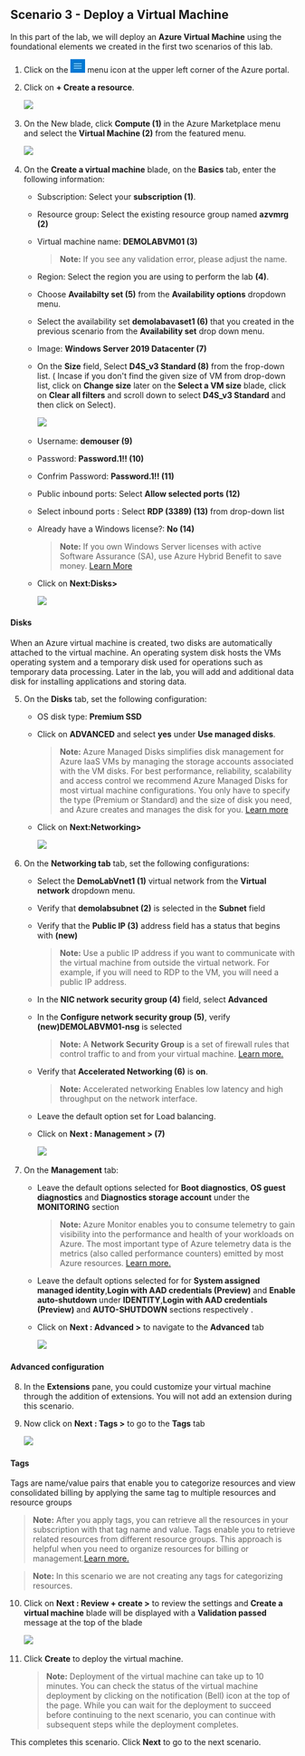 ﻿## **Scenario 3 - Deploy a Virtual Machine**
In this part of the lab, we will deploy an **Azure Virtual Machine** using the foundational elements we created in the first two scenarios of this lab.

 1. Click on the ![Azure Menu](images/Hamburger.jpg)  menu icon at the upper left corner of the Azure portal.


 2. Click on **+ Create a resource**.

     ![](https://github.com/SpektraSystems/CloudLabs-Azure/blob/master/azure-virtual-machine-and-compute/instructions/images/createaresource1.png?raw=true)
     
 3. On the New blade, click **Compute (1)** in the Azure Marketplace menu and select the **Virtual Machine (2)** from the featured menu.

     ![](https://github.com/SpektraSystems/CloudLabs-Azure/blob/master/azure-virtual-machine-and-compute/instructions/images/compute.png?raw=true)
     
 4. On the **Create a virtual machine** blade, on the **Basics** tab, enter the following information:
  
     - Subscription: Select your **subscription (1)**.
 
     - Resource group: Select the existing resource group named **azvmrg (2)**
    
     - Virtual machine name: **DEMOLABVM01 (3)**
         > **Note:** If you see any validation error, please adjust the name.
     
     - Region:  Select the region you are using to perform the lab **(4)**.
 
     - Choose **Availabilty set (5)** from the **Availability options** dropdown menu.

     - Select the availability set **demolabavaset1 (6)** that you created in the previous scenario from the **Availability set** drop down menu.

     - Image: **Windows Server 2019 Datacenter (7)**

     - On the **Size** field, Select **D4S_v3 Standard (8)** from the frop-down list. ( Incase if you don't find the given size of VM from drop-down list, click on **Change size** later on the **Select a VM size** blade, click on **Clear all filters** and scroll down to select **D4S_v3 Standard** and then click on  Select).

         ![](https://github.com/SpektraSystems/CloudLabs-Azure/blob/master/azure-virtual-machine-and-compute/instructions/images/vmm.png?raw=true)

     - Username: **demouser (9)**

     - Password: **Password.1!! (10)**

     - Confrim Password: **Password.1!! (11)**

     - Public inbound ports: Select **Allow selected ports (12)**

     - Select inbound ports : Select **RDP (3389) (13)** from drop-down list

     - Already have a Windows license?: **No (14)**

         > **Note:** If you own Windows Server licenses with active Software Assurance (SA), use Azure Hybrid Benefit to save money. [Learn More](https://azure.microsoft.com/en-us/pricing/hybrid-use-benefit/#services)
  
     - Click on **Next:Disks>**
  
       ![](https://github.com/SpektraSystems/CloudLabs-Azure/blob/master/azure-virtual-machine-and-compute/instructions/images/basics-vm.png?raw=true)
      

 #### **Disks**
When an Azure virtual machine is created, two disks are automatically attached to the virtual machine.
An operating system disk hosts the VMs operating system and a temporary disk used for operations such as temporary data processing. Later in the lab, you will add and additional data disk for installing applications and storing data. 

5. On the **Disks** tab, set the following configuration:

   - OS disk type: **Premium SSD**

   - Click on **ADVANCED** and select **yes** under **Use managed disks**.

     > **Note:** Azure Managed Disks simplifies disk management for Azure IaaS VMs by managing the storage accounts associated with the VM disks. For best performance, reliability, scalability and access control we recommend Azure Managed Disks for most virtual machine configurations. You only have to specify the type (Premium or Standard) and the size of disk you need, and Azure creates and manages the disk for you. [Learn more](https://docs.microsoft.com/en-us/azure/storage/storage-managed-disks-overview)
 
    -  Click on **Next:Networking>** 

       ![](https://github.com/SpektraSystems/CloudLabs-Azure/blob/master/azure-virtual-machine-and-compute/instructions/images/disk-vm.png?raw=true)
       
6. On the **Networking tab** tab, set the following configurations:

    - Select the **DemoLabVnet1 (1)** virtual network from the **Virtual network** dropdown menu.

    - Verify that **demolabsubnet (2)** is selected in the **Subnet** field

    - Verify that the **Public IP (3)** address field has a status that begins with **(new)**

       > **Note:** Use a public IP address if you want to communicate with the virtual machine from outside the virtual network. For example, if you will need to RDP to the VM, you will need a public IP address. 

   - In the **NIC network security group (4)** field, select **Advanced** 

   - In the **Configure network security group (5)**, verify **(new)DEMOLABVM01-nsg** is selected

       > **Note:** A **Network Security Group** is a set of firewall rules that control traffic to and from your virtual machine. [Learn more.](https://docs.microsoft.com/en-us/azure/virtual-network/virtual-networks-nsg)

   -  Verify that **Accelerated Networking (6)** is **on**.

       > **Note:** Accelerated networking Enables low latency and high throughput on the network interface.
    
   - Leave the default option set for Load balancing.

   - Click on **Next : Management > (7)** 

       ![](https://github.com/SpektraSystems/CloudLabs-Azure/blob/master/azure-virtual-machine-and-compute/instructions/images/nic-vm.png?raw=true)
       
7. On the **Management** tab:

     - Leave the default options selected for **Boot diagnostics**, **OS guest diagnostics** and **Diagnostics storage account** under the **MONITORING** section

        > **Note:** Azure Monitor enables you to consume telemetry to gain visibility into the performance and health of your workloads on Azure. The most important type of Azure telemetry data is the metrics (also called performance counters) emitted by most Azure resources. [Learn more.](https://docs.microsoft.com/en-us/azure/monitoring-and-diagnostics/monitoring-overview-metrics)

    - Leave the default  options selected for for **System assigned managed identity**,**Login with AAD credentials (Preview)**
 and **Enable auto-shutdown** under **IDENTITY**,**Login with AAD credentials (Preview)** and **AUTO-SHUTDOWN** sections respectively .

    - Click on **Next : Advanced >** to navigate to the **Advanced** tab

        ![](https://github.com/SpektraSystems/CloudLabs-Azure/blob/master/azure-virtual-machine-and-compute/instructions/images/management-vm.png?raw=true)

#### **Advanced configuration**

8. In the **Extensions** pane, you could customize your virtual machine through the addition of extensions. You will not add an extension during this scenario.

9. Now click on **Next : Tags >** to go to the **Tags** tab

     ![](https://github.com/SpektraSystems/CloudLabs-Azure/blob/master/azure-virtual-machine-and-compute/instructions/images/advanced-vm.png?raw=true)

#### **Tags**

Tags are name/value pairs that enable you to categorize resources and view consolidated billing by applying the same tag to multiple resources and resource groups

   > **Note:**  After you apply tags, you can retrieve all the resources in your subscription with that tag name and value. Tags enable you to retrieve related resources from different resource groups. This approach is helpful when you need to organize resources for billing or management.[Learn more.](https://docs.microsoft.com/en-us/azure/azure-resource-manager/resource-group-using-tags)
    
   > **Note:** In this scenario we are not creating any tags for categorizing resources.

10. Click on **Next : Review + create >** to review the settings and **Create a virtual machine** blade will be displayed with a **Validation passed** message at the top of the blade

    ![](https://github.com/SpektraSystems/CloudLabs-Azure/blob/master/azure-virtual-machine-and-compute/instructions/images/review+create-vm.png?raw=true)

11. Click **Create** to deploy the virtual machine.

    > **Note:** Deployment of the virtual machine can take up to 10 minutes. You can check the status of the virtual machine deployment by clicking on the notification (Bell) icon at the top of the page. While you can wait for the deployment to succeed before continuing to the next scenario, you can continue with subsequent steps while the deployment completes. 

This completes this scenario. Click **Next** to go to the next scenario.
